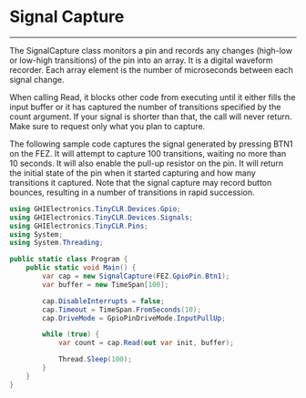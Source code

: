 # Signal Capture
---
The SignalCapture class monitors a pin and records any changes (high-low or low-high transitions) of the pin into an array. It is a digital waveform recorder. Each array element is the number of microseconds between each signal change.

When calling Read, it blocks other code from executing until it either fills the input buffer or it has captured the number of transitions specified by the count argument. If your signal is shorter than that, the call will never return. Make sure to request only what you plan to capture.

The following sample code captures the signal generated by pressing BTN1 on the FEZ. It will attempt to capture 100 transitions, waiting no more than 10 seconds. It will also enable the pull-up resistor on the pin. It will return the initial state of the pin when it started capturing and how many transitions it captured. Note that the signal capture may record button bounces, resulting in a number of transitions in rapid succession.

```csharp
using GHIElectronics.TinyCLR.Devices.Gpio;
using GHIElectronics.TinyCLR.Devices.Signals;
using GHIElectronics.TinyCLR.Pins;
using System;
using System.Threading;

public static class Program {
    public static void Main() {
        var cap = new SignalCapture(FEZ.GpioPin.Btn1);
        var buffer = new TimeSpan[100];

        cap.DisableInterrupts = false;
        cap.Timeout = TimeSpan.FromSeconds(10);
        cap.DriveMode = GpioPinDriveMode.InputPullUp;

        while (true) {
            var count = cap.Read(out var init, buffer);

            Thread.Sleep(100);
        }
    }
}

```
